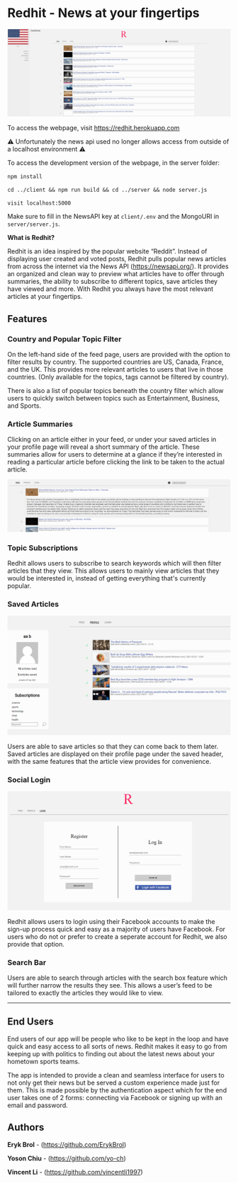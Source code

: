 # Redhit - News at your fingertips

![alt text](https://github.com/ErykBrol/redhit/blob/master/res/redhit_feed.png "Redhit feed")

To access the webpage, visit https://redhit.herokuapp.com

:warning: Unfortunately the news api used no longer allows access from outside of a localhost environment :warning:

To access the development version of the webpage, in the server folder:

```
npm install
```

```
cd ../client && npm run build && cd ../server && node server.js
```

```
visit localhost:5000
```

Make sure to fill in the NewsAPI key at ``client/.env`` and the MongoURI in ``server/server.js``. 

**What is Redhit?**

Redhit is an idea inspired by the popular website “Reddit”. Instead of displaying user created and voted posts, Redhit pulls popular news articles from across the internet via the News API (https://newsapi.org/). It provides an organized and clean way to preview what articles have to offer through summaries, the ability to subscribe to different topics, save articles they have viewed and more. With Redhit you always have the most relevant articles at your fingertips.

## Features

### Country and Popular Topic Filter

On the left-hand side of the feed page, users are provided with the option to filter results by country. The supported countries are US, Canada, France, and the UK. This provides more relevant articles to users that live in those countries. (Only available for the topics, tags cannot be filtered by country).

There is also a list of popular topics beneath the country filter which allow users to quickly switch between topics such as Entertainment, Business, and Sports.

### Article Summaries

Clicking on an article either in your feed, or under your saved articles in your profile page will reveal a short summary of the article. These summaries allow for users to determine at a glance if they’re interested in reading a particular article before clicking the link to be taken to the actual article.

![alt text](https://github.com/ErykBrol/redhit/blob/master/res/redhit_summary.png "Redhit article summary feature")

### Topic Subscriptions

Redhit allows users to subscribe to search keywords which will then filter articles that they view. This allows users to mainly view articles that they would be interested in, instead of getting everything that's currently popular. 

### Saved Articles

![alt text](https://github.com/ErykBrol/redhit/blob/master/res/redhit_profile.png "Redhit user profile with saved articles")

Users are able to save articles so that they can come back to them later. Saved articles are displayed on their profile page under the saved header, with the same features that the article view provides for convenience.

### Social Login

![alt text](https://github.com/ErykBrol/redhit/blob/master/res/redhit_login.png "Redhit login page")

Redhit allows users to login using their Facebook accounts to make the sign-up process quick and easy as a majority of users have Facebook. For users who do not or prefer to create a seperate account for Redhit, we also provide that option. 

### Search Bar

Users are able to search through articles with the search box feature which will further narrow the results they see. This allows a user’s feed to be tailored to exactly the articles they would like to view.


------


## End Users

End users of our app will be people who like to be kept in the loop and have quick and easy access to all sorts of news. Redhit makes it easy to go from keeping up with politics to finding out about the latest news about your hometown sports teams. 

The app is intended to provide a clean and seamless interface for users to not only get their news but be served a custom experience made just for them. This is made possible by the authentication aspect which for the end user takes one of 2 forms: connecting via Facebook or signing up with an email and password. 

## Authors

**Eryk Brol** - (https://github.com/ErykBrol)

**Yoson Chiu** - (https://github.com/yo-ch)

**Vincent Li** - (https://github.com/vincentli1997)

